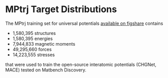<script>
  import { data_files } from '$lib'
</script>

# MPtrj Target Distributions

The MPtrj training set for universal potentials <a href={data_files.mp_trj_json_gz.figshare}>available on figshare</a>
contains

- 1,580,395 structures
- 1,580,395 energies
- 7,944,833 magnetic moments
- 49,295,660 forces
- 14,223,555 stresses

that were used to train the open-source interatomic potentials (CHGNet, MACE) tested
on Matbench Discovery.
